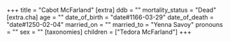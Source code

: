 +++
title = "Cabot McFarland"
[extra]
ddb = ""
mortality_status = "Dead"
[extra.cha]
age = ""
date_of_birth = "date#1166-03-29"
date_of_death = "date#1250-02-04"
married_on = ""
married_to = "Yenna Savoy"
pronouns = ""
sex = ""
[taxonomies]
children = ["Tedora McFarland"]
+++

